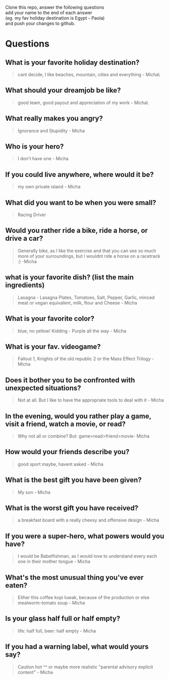 Clone this repo, answer the following questions \
add your name to the end of each answer \
(eg. my fav holiday destination is Egypt - Paola)\
and push your changes to github.

# Questions

## What is your favorite holiday destination?
> cant decide, I like beaches, mountain, cities and everything - Micha\
## What should your dreamjob be like?
> good team, good payout and appreciation of my work - Micha\
## What really makes you angry?
> Ignorance and Stupidity - Micha
## Who is your hero?
> I don't have one - Micha
## If you could live anywhere, where would it be?
> my own private island - Micha
## What did you want to be when you were small?
> Racing Driver
## Would you rather ride a bike, ride a horse, or drive a car?
> Generally bike, as I like the exercise and that you can see so much more of your surroundings, but I wouldnt ride a horse on a racetrack :) -Micha
## what is your favorite dish? (list the main ingredients)
> Lasagna - Lasagna Plates, Tomatoes, Salt, Pepper, Garlic, minced meat or vegan equivalent, milk, flour and Cheese - Micha
## What is your favorite color?
> blue, no yellow! Kidding - Purple all the way - Micha
## What is your fav. videogame?
> Fallout 1, Knights of the old republic 2 or the Mass Effect Trilogy - Micha
## Does it bother you to be confronted with unexpected situations?
> Not at all. But I like to have the appropriate tools to deal with it - Micha
## In the evening, would you rather play a game, visit a friend, watch a movie, or read?
> Why not all or combine? But: game>read>friend>movie- Micha
## How would your friends describe you?
> good sport maybe, havent asked - Micha
## What is the best gift you have been given?
> My son - Micha
## What is the worst gift you have received?
> a breakfast board with a really cheesy and offensive design - Micha 
## If you were a super-hero, what powers would you have?
> I would be Babelfishman, as I would love to understand every each one in their mother tongue  - Micha
## What's the most unusual thing you've ever eaten?
> Either this coffee kopi luwak, because of the production or else mealworm-tomato soup - Micha
## Is your glass half full or half empty?
>life: half full, beer: half empty - Micha
## If you had a warning label, what would yours say?
> Caution hot ^^ or maybe more realistic "parental advisory explicit content" - Micha

